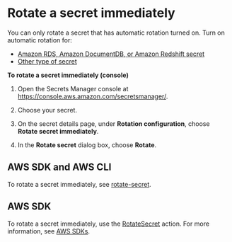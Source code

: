 # Rotate a secret immediately<a name="rotate-secrets_now"></a>

You can only rotate a secret that has automatic rotation turned on\. Turn on automatic rotation for:
+ [Amazon RDS, Amazon DocumentDB, or Amazon Redshift secret](rotate-secrets_turn-on-for-db.md)
+ [Other type of secret](rotate-secrets_turn-on-for-other.md)

**To rotate a secret immediately \(console\)**

1. Open the Secrets Manager console at [https://console\.aws\.amazon\.com/secretsmanager/](https://console.aws.amazon.com/secretsmanager/)\.

1. Choose your secret\.

1. On the secret details page, under **Rotation configuration**, choose **Rotate secret immediately**\. 

1. In the **Rotate secret** dialog box, choose **Rotate**\.

## AWS SDK and AWS CLI<a name="rotate-secrets_now_cli"></a>

To rotate a secret immediately, see [rotate\-secret](https://docs.aws.amazon.com/cli/latest/reference/secretsmanager/rotate-secret.html)\.

## AWS SDK<a name="rotate-secrets_now_sdk"></a>

To rotate a secret immediately, use the [RotateSecret](https://docs.aws.amazon.com/secretsmanager/latest/apireference/API_RotateSecret.html) action\. For more information, see [AWS SDKs](asm_access.md#asm-sdks)\.